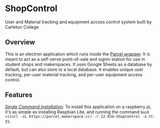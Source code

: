 # ShopControl

User and Material tracking and equipment access control system built by Carleton College

## Overview

This is an electron application which runs inside the [Parcel wrapper](https://github.com/cc-is/Parcel). It is meant to act as a self-serve point-of-sale and signin station for use in student shops and makerspaces. It uses Google Sheets as a database by default, but can also store to a local database. It enables unique user tracking,  per-user material tracking, and per-user equipment access control.

## Features

_<span style="text-decoration:underline;">Single Command Installation</span>_: To install this application on a raspberry pi, it's as simple as installing Raspbian Lite, and running the command ```bash <(curl -sL https://parcel.makerspace.cc) -r 22-034-ShopControl
 -a CC-IS```.
